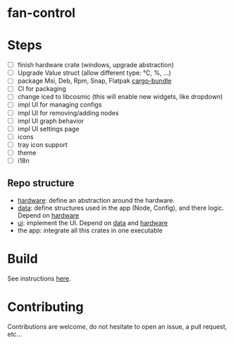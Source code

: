 # fan-control

# Steps
- [ ] finish hardware crate (windows, upgrade abstraction)
- [ ] Upgrade Value struct (allow different type: °C, %, ...)
- [ ] package Msi, Deb, Rpm, Snap, Flatpak [cargo-bundle](https://github.com/burtonageo/cargo-bundle)
- [ ] CI for packaging
- [ ] change iced to libcosmic (this will enable new widgets, like dropdown)
- [ ] impl UI for managing configs
- [ ] impl UI for removing/adding nodes
- [ ] impl UI graph behavior
- [ ] impl UI settings page
- [ ] icons
- [ ] tray icon support
- [ ] theme
- [ ] i18n

## Repo structure
- [hardware](./hardware/README.md): define an abstraction around the hardware.
- [data](./data/README.md): define structures used in the app (Node, Config), and there logic. Depend on [hardware](./hardware/README.md)
- [ui](./ui/README.md): implement the UI. Depend on [data](./data/README.md) and [hardware](./hardware/README.md)
- the app: integrate all this crates in one executable


# Build
See instructions [here](./BUILD.md).

# Contributing
Contributions are welcome, do not hesitate to open an issue, a pull request, etc...